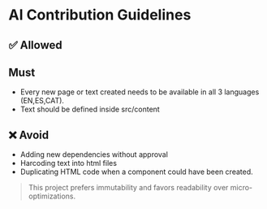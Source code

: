# AI Contribution Guidelines

## ✅ Allowed

## Must
- Every new page or text created needs to be available in all 3 languages (EN,ES,CAT).
- Text should be defined inside src/content

## ❌ Avoid
- Adding new dependencies without approval
- Harcoding text into html files
- Duplicating HTML code when a component could have been created.

> This project prefers immutability and favors readability over micro-optimizations.

